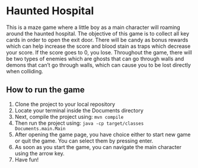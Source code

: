 # Haunted Hospital
This is a maze game where a little boy as a main character will roaming around the haunted hospital. The objective of this game is to collect all key cards in order to open the exit door. There will be candy as bonus rewards which can help increase the score and blood stain as traps which decrease your score. If the score goes to 0, you lose. Throughout the game, there will be two types of enemies which are ghosts that can go through walls and demons that can’t go through walls, which can cause you to be lost directly when colliding. 

## How to run the game
1. Clone the project to your local repository
2. Locate your terminal inside the Documents directory
2. Next, compile the project using: ```mvn compile```
3. Then run the project using: ```java -cp target/classes Documents.main.Main```
4. After opening the game page, you have choice either to start new game or quit the game. You can select them by pressing enter.
5. As soon as you start the game, you can navigate the main character using the arrow key.
6. Have fun!
